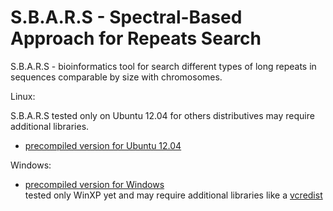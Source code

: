 S.B.A.R.S - Spectral-Based Approach for Repeats Search
=====

S.B.A.R.S - bioinformatics tool for search different types of long repeats in sequences comparable by size with chromosomes.

Linux:

S.B.A.R.S tested only on Ubuntu 12.04 for others distributives may require additional libraries.

* [precompiled version for Ubuntu 12.04](https://github.com/downloads/mpyatkov/sbars/SBARS_Ubuntu_12.04.zip)  

Windows:

* [precompiled version for Windows](https://github.com/downloads/mpyatkov/sbars/SBARS_win.zip)  
tested only WinXP yet and may require additional libraries like a [vcredist](http://www.microsoft.com/en-us/download/details.aspx?id=5555)


